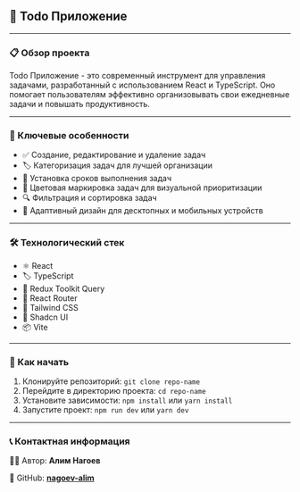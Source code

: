 ## 📝 Todo Приложение

---

### 📋 Обзор проекта

Todo Приложение - это современный инструмент для управления задачами, разработанный с использованием React и TypeScript. Оно помогает пользователям эффективно организовывать свои ежедневные задачи и повышать продуктивность.

---

### 🌟 Ключевые особенности

- ✅ Создание, редактирование и удаление задач
- 🏷️ Категоризация задач для лучшей организации
- 📅 Установка сроков выполнения задач
- 🎨 Цветовая маркировка задач для визуальной приоритизации
- 🔍 Фильтрация и сортировка задач
- 📱 Адаптивный дизайн для десктопных и мобильных устройств

---

### 🛠️ Технологический стек

- ⚛️ React
- 🏷️ TypeScript
- 🔄 Redux Toolkit Query
- 🧭 React Router
- 💅 Tailwind CSS
- 🎨 Shadcn UI
- 📦 Vite

---

### 🚀 Как начать

1. Клонируйте репозиторий: `git clone repo-name`
2. Перейдите в директорию проекта: `cd repo-name`
3. Установите зависимости: `npm install` или `yarn install`
4. Запустите проект: `npm run dev` или `yarn dev`

---

### 📞 Контактная информация

👨‍💻 Автор: **Алим Нагоев**

🐙 GitHub: **[nagoev-alim](https://github.com/nagoev-alim)**
